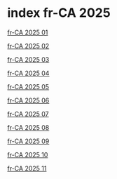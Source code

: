 # index fr-CA 2025

<a href="./01">fr-CA 2025 01</a>

<a href="./02">fr-CA 2025 02</a>

<a href="./03">fr-CA 2025 03</a>

<a href="./04">fr-CA 2025 04</a>

<a href="./05">fr-CA 2025 05</a>

<a href="./06">fr-CA 2025 06</a>

<a href="./07">fr-CA 2025 07</a>

<a href="./08">fr-CA 2025 08</a>

<a href="./09">fr-CA 2025 09</a>

<a href="./10">fr-CA 2025 10</a>

<a href="./11">fr-CA 2025 11</a>
